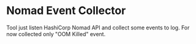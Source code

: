 # Nomad Event Collector

Tool just listen HashiCorp Nomad API and collect some events to log.
For now collected only "OOM Killed" event.
